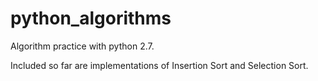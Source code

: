 # python_algorithms
Algorithm practice with python 2.7.

Included so far are implementations of Insertion Sort and Selection Sort. 
